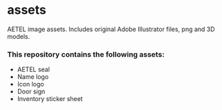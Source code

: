 # assets
AETEL image assets. Includes original Adobe Illustrator files, png and 3D models.

### This repository contains the following assets:

* AETEL seal
* Name logo
* Icon logo
* Door sign
* Inventory sticker sheet